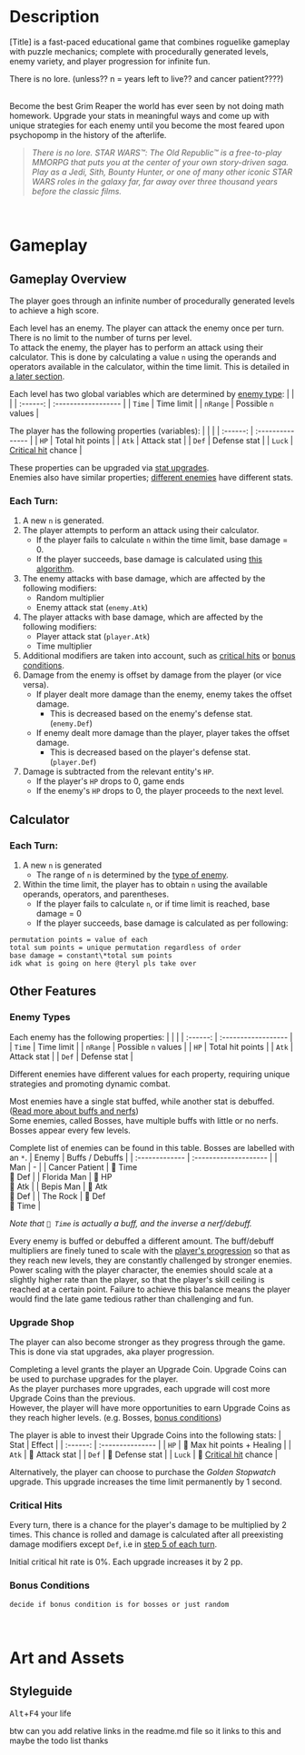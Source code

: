 # Description
\[Title] is a fast-paced educational game that combines roguelike gameplay with puzzle mechanics; complete with procedurally generated levels, enemy variety, and player progression for infinite fun.

There is no lore. (unless?? n = years left to live?? and cancer patient????)

<!--line breaks are such a mess. delete this later-->
\
Become the best Grim Reaper the world has ever seen by not doing math homework. Upgrade your stats in meaningful ways and come up with unique strategies for each enemy until you become the most feared upon psychopomp in the history of the afterlife.

> *There is no lore. STAR WARS™: The Old Republic™ is a free-to-play MMORPG that puts you at the center of your own story-driven saga. Play as a Jedi, Sith, Bounty Hunter, or one of many other iconic STAR WARS roles in the galaxy far, far away over three thousand years before the classic films.*

<br>

# Gameplay
## Gameplay Overview
The player goes through an infinite number of procedurally generated levels to achieve a high score.

Each level has an enemy. The player can attack the enemy once per turn. There is no limit to the number of turns per level.\
To attack the enemy, the player has to perform an attack using their calculator. This is done by calculating a value `n` using the operands and operators available in the calculator, within the time limit. This is detailed in [a later section](#calculator).

Each level has two global variables which are determined by [enemy type](#enemy-types):
|          |                     |
| :------: | :------------------ |
| `Time`   | Time limit          |
| `nRange` | Possible `n` values |

The player has the following properties (variables):
|          |                  |
| :------: | :--------------- |
| `HP`     | Total hit points |
| `Atk`    | Attack stat      |
| `Def`    | Defense stat     |
| `Luck`   | [Critical hit](#critical-hits) chance |

These properties can be upgraded via [stat upgrades](#upgrade-shop).\
Enemies also have similar properties; [different enemies](#enemy-types) have different stats.

### Each Turn:
1. A new `n` is generated.
2. The player attempts to perform an attack using their calculator.
   - If the player fails to calculate `n` within the time limit, base damage = 0.
   - If the player succeeds, base damage is calculated using [this algorithm](#calculator).
3. The enemy attacks with base damage, which are affected by the following modifiers:
   - Random multiplier
   - Enemy attack stat (`enemy.Atk`)
4. The player attacks with base damage, which are affected by the following modifiers:
   - Player attack stat (`player.Atk`)
   - Time multiplier
5. Additional modifiers are taken into account, such as [critical hits](#critical-hits) or [bonus conditions](#bonus-conditions).
6. Damage from the enemy is offset by damage from the player (or vice versa).
   - If player dealt more damage than the enemy, enemy takes the offset damage.
     - This is decreased based on the enemy's defense stat. (`enemy.Def`)
   - If enemy dealt more damage than the player, player takes the offset damage.
     - This is decreased based on the player's defense stat. (`player.Def`)
7. Damage is subtracted from the relevant entity's `HP`.
   - If the player's `HP` drops to 0, game ends
   - If the enemy's `HP` drops to 0, the player proceeds to the next level.


## Calculator
### Each Turn:
1. A new `n` is generated
   - The range of `n` is determined by the [type of enemy](#enemy-types).
2. Within the time limit, the player has to obtain `n` using the available operands, operators, and parentheses.
   - If the player fails to calculate `n`, or if time limit is reached, base damage = 0
   - If the player succeeds, base damage is calculated as per following:
```
permutation points = value of each
total sum points = unique permutation regardless of order
base damage = constant\*total sum points
idk what is going on here @teryl pls take over
```


## Other Features
### Enemy Types
Each enemy has the following properties:
|          |                     |
| :------: | :------------------ |
| `Time`   | Time limit          |
| `nRange` | Possible `n` values |
| `HP`     | Total hit points    |
| `Atk`    | Attack stat         |
| `Def`    | Defense stat        |

Different enemies have different values for each property, requiring unique strategies and promoting dynamic combat.

Most enemies have a single stat buffed, while another stat is debuffed. ([Read more about buffs and nerfs](https://en.wikipedia.org/wiki/Game_balance#Buffs_and_nerfs))\
Some enemies, called Bosses, have multiple buffs with little or no nerfs. Bosses appear every few levels.

Complete list of enemies can be found in this table. Bosses are labelled with an `*`.
| Enemy          | Buffs / Debuffs       |
| :------------- | :-------------------- |
| Man            | -                     |
| Cancer Patient | 🔽 Time <br> 🔽 Def  |
| Florida Man    | 🔼 HP   <br> 🔽 Atk  |
| Bepis Man      | 🔼 Atk  <br> 🔽 Def  |
| The Rock       | 🔼 Def  <br> 🔼 Time |

*Note that `🔽 Time` is actually a buff, and the inverse a nerf/debuff.*

Every enemy is buffed or debuffed a different amount. The buff/debuff multipliers are finely tuned to scale with the [player's progression](#upgrade-shop) so that as they reach new levels, they are constantly challenged by stronger enemies.\
Power scaling with the player character, the enemies should scale at a slightly higher rate than the player, so that the player's skill ceiling is reached at a certain point. Failure to achieve this balance means the player would find the late game tedious rather than challenging and fun.

### Upgrade Shop
The player can also become stronger as they progress through the game. This is done via stat upgrades, aka player progression.

Completing a level grants the player an Upgrade Coin. Upgrade Coins can be used to purchase upgrades for the player.\
As the player purchases more upgrades, each upgrade will cost more Upgrade Coins than the previous.\
However, the player will have more opportunities to earn Upgrade Coins as they reach higher levels. (e.g. Bosses, [bonus conditions](#bonus-conditions))

The player is able to invest their Upgrade Coins into the following stats:
| Stat     | Effect           |
| :------: | :--------------- |
| `HP`     | 🔼 Max hit points + Healing |
| `Atk`    | 🔼 Attack stat      |
| `Def`    | 🔼 Defense stat     |
| `Luck`   | 🔼 [Critical hit](#critical-hits) chance |

Alternatively, the player can choose to purchase the *Golden Stopwatch* upgrade. This upgrade increases the time limit permanently by 1 second.

### Critical Hits
Every turn, there is a chance for the player's damage to be multiplied by 2 times. This chance is rolled and damage is calculated after all preexisting damage modifiers except `Def`, i.e in [step 5 of each turn](#each-turn).

Initial critical hit rate is 0%. Each upgrade increases it by 2 pp.

### Bonus Conditions
`decide if bonus condition is for bosses or just random`

<br>

# Art and Assets
## Styleguide
<kbd>Alt</kbd>+<kbd>F4</kbd> your life

btw can you add relative links in the readme.md file so it links to this and maybe the todo list thanks
